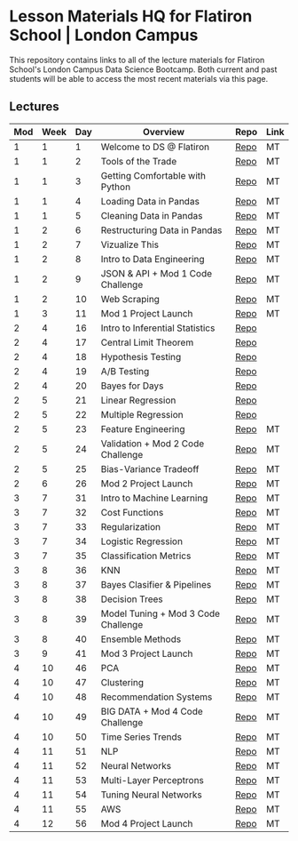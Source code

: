 # Lesson Materials HQ for Flatiron School | London Campus  

This repository contains links to all of the lecture materials for Flatiron School's London Campus Data Science Bootcamp.
Both current and past students will be able to access the most recent materials via this page.

## Lectures 

| Mod | Week | Day | Overview                            | Repo	   |Link	|
|-----|------|-----|-------------------------------------|---------|------------|
| 1   | 1    | 1   | Welcome to DS @ Flatiron            |[Repo]( )|MT	|
| 1   | 1    | 2   | Tools of the Trade                  |[Repo]( )|MT	|
| 1   | 1    | 3   | Getting Comfortable with Python     |[Repo]( )|MT	|
| 1   | 1    | 4   | Loading Data in Pandas              |[Repo]( )|MT	|
| 1   | 1    | 5   | Cleaning Data in Pandas             |[Repo]( )|MT	|
| 1   | 2    | 6   | Restructuring Data in Pandas        |[Repo]( )|MT	|
| 1   | 2    | 7   | Vizualize This                      |[Repo]( )|MT	|
| 1   | 2    | 8   | Intro to Data Engineering           |[Repo]( )|MT	|
| 1   | 2    | 9   | JSON & API + Mod 1 Code Challenge   |[Repo]( )|MT	|
| 1   | 2    | 10  | Web Scraping                        |[Repo]( )|MT	|
| 1   | 3    | 11  | Mod 1 Project Launch                |[Repo]( )|MT	|
| 2   | 4    | 16  | Intro to Inferential Statistics     |[Repo](https://github.com/learn-co-students/probability-london-ds)	|		|
| 2   | 4    | 17  | Central Limit Theorem               |[Repo](https://github.com/learn-co-students/distributions-sampling-london-ds)|		|
| 2   | 4    | 18  | Hypothesis Testing                  |[Repo](https://github.com/learn-co-students/hypothesis-testing-london-ds)|		|
| 2   | 4    | 19  | A/B Testing                         |[Repo](https://github.com/learn-co-students/ab-testing-london-ds)|		|
| 2   | 4    | 20  | Bayes for Days                      |[Repo](https://github.com/davidjohnbaker1/bayes-london-ds)|		|
| 2   | 5    | 21  | Linear Regression                   |[Repo](https://github.com/learn-co-students/linear-regression-london-ds )|		|
| 2   | 5    | 22  | Multiple Regression                 |[Repo](https://github.com/learn-co-students/multiple-linear-regression-london-ds)|		|
| 2   | 5    | 23  | Feature Engineering                 |[Repo]( )|MT	|
| 2   | 5    | 24  | Validation + Mod 2 Code Challenge   |[Repo]( )|MT	|
| 2   | 5    | 25  | Bias-Variance Tradeoff              |[Repo]( )|MT	|
| 2   | 6    | 26  | Mod 2 Project Launch                |[Repo]( )|MT	|
| 3   | 7    | 31  | Intro to Machine Learning           |[Repo]( )|MT	|
| 3   | 7    | 32  | Cost Functions                      |[Repo]( )|MT	|
| 3   | 7    | 33  | Regularization                      |[Repo]( )|MT	|
| 3   | 7    | 34  | Logistic Regression                 |[Repo]( )|MT	|
| 3   | 7    | 35  | Classification Metrics              |[Repo]( )|MT	|
| 3   | 8    | 36  | KNN                                 |[Repo]( )|MT	|
| 3   | 8    | 37  | Bayes Clasifier & Pipelines         |[Repo]( )|MT	|
| 3   | 8    | 38  | Decision Trees                      |[Repo]( )|MT	|
| 3   | 8    | 39  | Model Tuning + Mod 3 Code Challenge |[Repo]( )|MT	|
| 3   | 8    | 40  | Ensemble Methods                    |[Repo]( )|MT	|
| 3   | 9    | 41  | Mod 3 Project Launch                |[Repo]( )|MT	|
| 4   | 10   | 46  | PCA                                 |[Repo]( )|MT	|
| 4   | 10   | 47  | Clustering                          |[Repo]( )|MT	|
| 4   | 10   | 48  | Recommendation Systems              |[Repo]( )|MT	|
| 4   | 10   | 49  | BIG DATA + Mod 4 Code Challenge     |[Repo]( )|MT	|
| 4   | 10   | 50  | Time Series Trends                  |[Repo]( )|MT	|
| 4   | 11   | 51  | NLP                                 |[Repo]( )|MT	|
| 4   | 11   | 52  | Neural Networks                     |[Repo]( )|MT	|
| 4   | 11   | 53  | Multi-Layer Perceptrons             |[Repo]( )|MT	|
| 4   | 11   | 54  | Tuning Neural Networks              |[Repo]( )|MT	|
| 4   | 11   | 55  | AWS                                 |[Repo]( )|MT	|
| 4   | 12   | 56  | Mod 4 Project Launch                |[Repo]( )|MT	|
